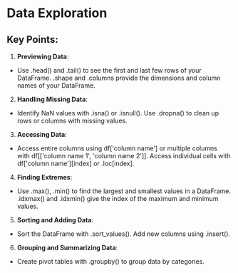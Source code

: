 # Data Exploration
## Key Points:

1. **Previewing Data**:
- Use .head() and .tail() to see the first and last few rows of your DataFrame.
.shape and .columns provide the dimensions and column names of your DataFrame.

2. **Handling Missing Data**:
- Identify NaN values with .isna() or .isnull().
Use .dropna() to clean up rows or columns with missing values.

3. **Accessing Data**:
- Access entire columns using df['column name'] or multiple columns with df[['column name 1', 'column name 2']].
Access individual cells with df['column name'][index] or .loc[index].

4. **Finding Extremes**:
- Use .max(), .min() to find the largest and smallest values in a DataFrame.
.idxmax() and .idxmin() give the index of the maximum and minimum values.

5. **Sorting and Adding Data**:
- Sort the DataFrame with .sort_values().
Add new columns using .insert().

6. **Grouping and Summarizing Data**:
- Create pivot tables with .groupby() to group data by categories.